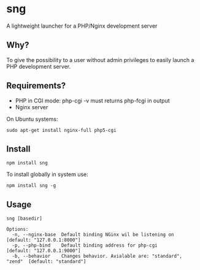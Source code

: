 # sng

A lightweight launcher for a PHP/Nginx development server

## Why?

To give the possibility to a user without admin privileges to easily launch a PHP development server.

## Requirements?

 * PHP in CGI mode: php-cgi -v must returns php-fcgi in output
 * Nginx server
 
On Ubuntu systems:

    sudo apt-get install nginx-full php5-cgi 

## Install
    npm install sng
    
To install globally in system use:

    npm install sng -g

## Usage
    sng [basedir]

    Options:
      -n, --nginx-base  Default binding NGinx wil be listening on            [default: "127.0.0.1:8000"]
      -p, --php-bind    Default binding address for php-cgi                  [default: "127.0.0.1:9000"]
      -b, --behavior    Changes behavior. Avialable are: "standard", "zend"  [default: "standard"]


